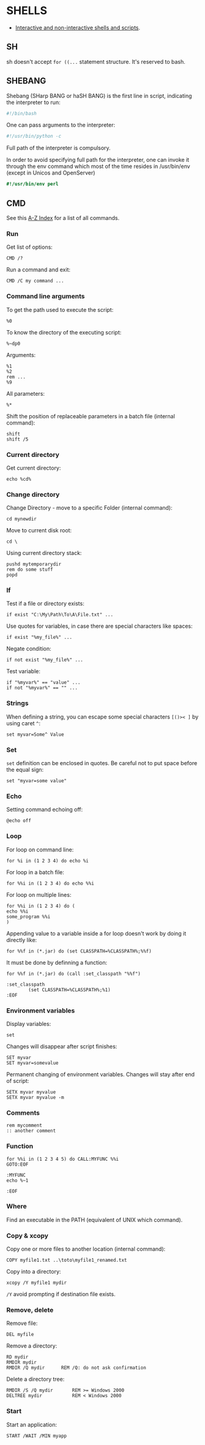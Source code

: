 SHELLS
======

 * [Interactive and non-interactive shells and scripts](http://www.tldp.org/LDP/abs/html/intandnonint.html).

## SH

sh doesn't accept `for ((...` statement structure. It's reserved to bash.

## SHEBANG

Shebang (SHarp BANG or haSH BANG) is the first line in script, indicating the interpreter to run:
```bash
#!/bin/bash
```

One can pass arguments to the interpreter:
```python
#!/usr/bin/python -c
```

Full path of the interpreter is compulsory.

In order to avoid specifying full path for the interpreter, one can invoke it through the env command which most of the time resides in /usr/bin/env (except in Unicos and OpenServer)
```perl
#!/usr/bin/env perl
```

## CMD

See this [A-Z Index](http://ss64.com/nt/) for a list of all commands.

### Run

Get list of options:
```dosbatch
CMD /?
```

Run a command and exit:
```dosbatch
CMD /C my command ...
```

### Command line arguments

To get the path used to execute the script:
```dosbatch
%0
```

To know the directory of the executing script:
```dosbatch
%~dp0
```

Arguments:
```dosbatch
%1
%2
rem ...
%9
```

All parameters:
```dosbatch
%*
```

Shift the position of replaceable parameters in a batch file (internal command):
```dosbatch
shift
shift /5
```

### Current directory

Get current directory:
```dosbatch
echo %cd%
```

### Change directory

Change Directory - move to a specific Folder (internal command):
```dosbatch
cd mynewdir
```

Move to current disk root:
```dosbatch
cd \
```

Using current directory stack:
```dosbatch
pushd mytemporarydir
rem do some stuff
popd
```

### If

Test if a file or directory exists:
```dosbatch
if exist "C:\My\Path\To\A\File.txt" ...
```

Use quotes for variables, in case there are special characters like spaces:
```dosbatch
if exist "%my_file%" ...
```

Negate condition:
```dosbatch
if not exist "%my_file%" ...
```

Test variable:
```dosbatch
if "%myvar%" == "value" ...
if not "%myvar%" == "" ...
```

### Strings

When defining a string, you can escape some special characters `[()>< ]` by using caret `^`:
```dosbatch
set myvar=Some^ Value
```

### Set

`set` definition can be enclosed in quotes.
Be careful not to put space before the equal sign:
```dosbatch
set "myvar=some value"
```

### Echo

Setting command echoing off:
```dosbatch
@echo off
```

### Loop

For loop on command line:
```dosbatch
for %i in (1 2 3 4) do echo %i
```

For loop in a batch file:
```dosbatch
for %%i in (1 2 3 4) do echo %%i
```

For loop on multiple lines:
```dosbatch
for %%i in (1 2 3 4) do (
echo %%i
some_program %%i
)
```

Appending value to a variable inside a for loop doesn't work by doing it directly like:
```dosbatch
for %%f in (*.jar) do (set CLASSPATH=%CLASSPATH%;%%f)
```
It must be done by definning a function:
```dosbatch
for %%f in (*.jar) do (call :set_classpath "%%f")

:set_classpath
        (set CLASSPATH=%CLASSPATH%;%1)
:EOF
```

### Environment variables

Display variables:
```dosbatch
set
```

Changes will disappear after script finishes:
```dosbatch
SET myvar
SET myvar=somevalue
```

Permanent changing of environment variables. Changes will stay after end of script:
```dosbatch
SETX myvar myvalue
SETX myvar myvalue -m
```

### Comments

```dosbatch
rem mycomment
:: another comment
```

### Function

```dosbatch
for %%i in (1 2 3 4 5) do CALL:MYFUNC %%i
GOTO:EOF

:MYFUNC
echo %~1

:EOF
```

### Where

Find an executable in the PATH (equivalent of UNIX which command).

### Copy & xcopy

Copy one or more files to another location (internal command):
```dosbatch
COPY myfile1.txt ..\toto\myfile1_renamed.txt
```

Copy into a directory:
```dosbatch
xcopy /Y myfile1 mydir
```
`/Y` avoid prompting if destination file exists.

### Remove, delete

Remove file:
```dosbatch
DEL myfile
```

Remove a directory:
```dosbatch
RD mydir
RMDIR mydir
RMDIR /Q mydir		REM /Q: do not ask confirmation
```

Delete a directory tree:
```dosbatch
RMDIR /S /Q mydir		REM >= Windows 2000
DELTREE mydir			REM < Windows 2000
```

### Start

Start an application:
```dosbatch
START /WAIT /MIN myapp
```
